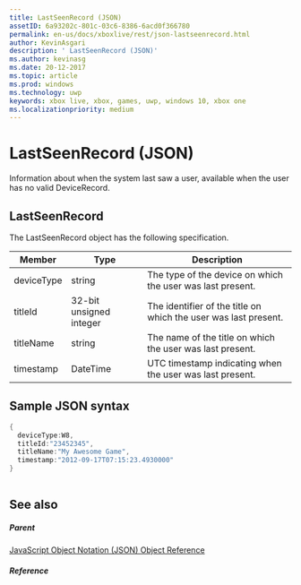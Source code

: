 ```yaml
---
title: LastSeenRecord (JSON)
assetID: 6a93202c-801c-03c6-8386-6acd0f366780
permalink: en-us/docs/xboxlive/rest/json-lastseenrecord.html
author: KevinAsgari
description: ' LastSeenRecord (JSON)'
ms.author: kevinasg
ms.date: 20-12-2017
ms.topic: article
ms.prod: windows
ms.technology: uwp
keywords: xbox live, xbox, games, uwp, windows 10, xbox one
ms.localizationpriority: medium
---
```



# LastSeenRecord (JSON)
Information about when the system last saw a user, available when the user has no valid DeviceRecord. 
<a id="ID4EN"></a>

 
## LastSeenRecord
 
The LastSeenRecord object has the following specification.
 
| Member| Type| Description| 
| --- | --- | --- | 
| deviceType| string| The type of the device on which the user was last present.| 
| titleId| 32-bit unsigned integer| The identifier of the title on which the user was last present.| 
| titleName| string| The name of the title on which the user was last present.| 
| timestamp| DateTime| UTC timestamp indicating when the user was last present.| 
  
<a id="ID4EHC"></a>

 
## Sample JSON syntax
 

```cpp
{
  deviceType:W8,	
  titleId:"23452345",
  titleName:"My Awesome Game",
  timestamp:"2012-09-17T07:15:23.4930000"
}
    
```

  
<a id="ID4EQC"></a>

 
## See also
 
<a id="ID4ESC"></a>

 
##### Parent 

[JavaScript Object Notation (JSON) Object Reference](atoc-xboxlivews-reference-json.md)

  
<a id="ID4E5C"></a>

 
##### Reference   